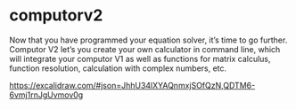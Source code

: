# computorv2
 Now that you have programmed your equation solver, it’s time to go further. Computor V2 let’s you create your own calculator in command line, which will integrate your computor V1 as well as functions for matrix calculus, function resolution, calculation with complex numbers, etc.

https://excalidraw.com/#json=JhhU34lXYAQnmxjSOfQzN,QDTM6-6vmj1rnJgUvmov0g